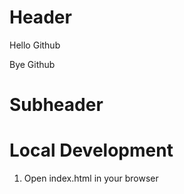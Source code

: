 # Header

Hello Github

Bye Github

# Subheader

# Local Development 

1. Open index.html in your browser